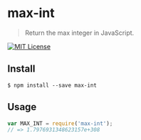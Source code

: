 # max-int

> Return the max integer in JavaScript.


[![MIT License](https://img.shields.io/badge/license-MIT_License-green.svg?style=flat-square)](https://github.com/mock-end/max-int/blob/master/LICENSE)


## Install

```
$ npm install --save max-int 
```


## Usage

```js
var MAX_INT = require('max-int');
// => 1.7976931348623157e+308
```
